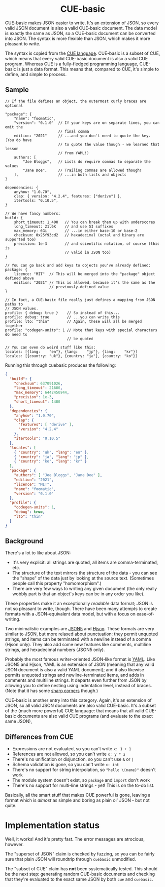 <h1 align="center">CUE-basic</h1>

CUE-basic makes JSON easier to write.
It's an extension of JSON, so every valid JSON document is also a valid CUE-basic document.
The data model is exactly the same as JSON, so a CUE-basic document can be converted into JSON.
The syntax is more flexible than JSON, which makes it more pleasant to write.

The syntax is copied from the [CUE language].
CUE-basic is a subset of CUE, which means that every valid CUE-basic document is also a valid CUE program.
Whereas CUE is a fully-fledged programming language, CUE-basic is just a data format.
This means that, compared to CUE, it's simple to define, and simple to process.

[CUE language]: https://cuelang.org/

## Sample

```cue
// If the file defines an object, the outermost curly braces are optional

"package": {
    "name": "foomatic",
    "version": "0.1.0"  // If your keys are on separate lines, you can omit the
                        // final comma
    edition: "2021"     // ...and you don't need to quote the key.  (You do have
                        // to quote the value though - we learned that lesson
                        // from YAML!)
    authors: [
        "Joe Bloggs",   // Lists do require commas to separate the values
        "Jane Doe",     // Trailing commas are allowed though!
    ],                  // ...in both lists and objects
}

dependencies: {
    anyhow: "1.0.70",
    clap: { version: "4.2.4", features: ["derive"] },
    itertools: "0.10.5",
}

// We have fancy numbers:
build: {
    short_timeout: 1_400   // You can break them up with underscores
    long_timeout: 21.6K    // and use SI suffixes
    max_memory: 6Gi        // ...in either base-10 or base-2
    checksum: 0x25f93cd2   // hexadecimal (octal and binary are supported too)
    precision: 1e-3        // and scientific notation, of course (this is
                           // valid in JSON too)
}

// You can go back and add keys to objects you've already defined:
package: {
    licence: "MIT"  // This will be merged into the "package" object defined above
    edition: "2021" // This is allowed, because it's the same as the
                    // previously-defined value
}

// In fact, a CUE-basic file really just defines a mapping from JSON paths to
// JSON values.
profile: { debug: true }    // So instead of this...
profile: debug: true        // ...you can write this
profile: lto: "thin"        // Again, these will all be merged together
profile: "codegen-units": 1 // Note that keys with special characters do need to
                            // be quoted

// You can even do weird stuff like this:
locales: [{lang:    "en"}, {lang:    "jp"}, {lang:    "kr"}]
locales: [{country: "uk"}, {country: "ja"}, {country: "ko"}]
```

Running this through cuebasic produces the following:

```json
{
  "build": {
    "checksum": 637091026,
    "long_timeout": 21600,
    "max_memory": 6442450944,
    "precision": 1e-3,
    "short_timeout": 1400
  },
  "dependencies": {
    "anyhow": "1.0.70",
    "clap": {
      "features": [ "derive" ],
      "version": "4.2.4"
    },
    "itertools": "0.10.5"
  },
  "locales": [
    { "country": "uk", "lang": "en" },
    { "country": "ja", "lang": "jp" },
    { "country": "ko", "lang": "kr" }
  ],
  "package": {
    "authors": [ "Joe Bloggs", "Jane Doe" ],
    "edition": "2021",
    "licence": "MIT",
    "name": "foomatic",
    "version": "0.1.0"
  },
  "profile": {
    "codegen-units": 1,
    "debug": true,
    "lto": "thin"
  }
}
```

## Background

There's a lot to like about JSON:

* It's very explicit: all strings are quoted, all items are comma-terminated,
  etc.
* The structure of the text mirrors the structure of the data - you can see the
  "shape" of the data just by looking at the source text.  (Sometimes people
  call this property "homomorphism".)
* There are very few ways to writing any given document (the only really wobbly
  part is that an object's keys can be in any order you like).

These properties make it an exceptionally _readable_ data format; JSON is not so
pleasant to write, though. There have been many attempts to create formats with
a JSON-equivalent data model, but with a focus on ease-of-writing.

Two minimalistic examples are [JSON5] and [Hjson].  These formats are very
similar to JSON, but more relaxed about punctuation: they permit unquoted
strings, and items can be terminated with a newline instead of a comma (Hjson
only).  They also add some new features like comments, multiline strings, and
hexadecimal numbers (JSON5 only).

[Hjson]: https://hjson.github.io/
[JSON5]: https://json5.org/

Probably the most famous writer-oriented JSON-like format is [YAML]. Like JSON5
and Hjson, YAML is an extension of JSON (meaning that any valid JSON document is
also a valid YAML document); and it also likewise permits unquoted strings and
newline-terminated items, and adds in comments and multiline strings. It departs
even further from JSON by allowing you to define nesting using indentation
level, instead of braces.  (Note that it has some [sharp corners] though.)

[YAML]: https://yaml.org/
[sharp corners]: https://ruudvanasseldonk.com/2023/01/11/the-yaml-document-from-hell

CUE-basic is another entry into this category.  Again, it's an extension of
JSON, so all valid JSON documents are also valid CUE-basic.  It's a subset
of the (much more powerful) CUE language: that means that all valid CUE-basic
documents are also valid CUE programs (and evaluate to the exact same JSON),

## Differences from CUE

* Expressions are not evaluated, so you can't write `x: 1 + 1`
* References are not allowed, so you can't write `x: y * 2`
* There's no unification or disjunction, so you can't use `&` or `|`
* Schema validation is gone, so you can't write `x: int`
* There's no support for string interpolation, so `"hello \(name)"` doesn't work
* The module system doesn't exist, so `package` and `import` don't work
* There's no support for multi-line strings - yet!  This is on the to-do list.

Basically, all the smart stuff that makes CUE powerful is gone, leaving a format
which is _almost_ as simple and boring as plain ol' JSON - but not quite.

# Implementation status

Well, it works!  And it's pretty fast.  The error messages are atrocious, however.

The "superset of JSON" claim is checked by fuzzing, so you can be fairly sure
that plain JSON will roundtrip through `cuebasic` unmodified.

The "subset of CUE" claim has **not** been systematically tested.  This should
be the next step: generating random CUE-basic documents and checking that
they're evaluated to the exact same JSON by both `cue` and `cuebasic`.
